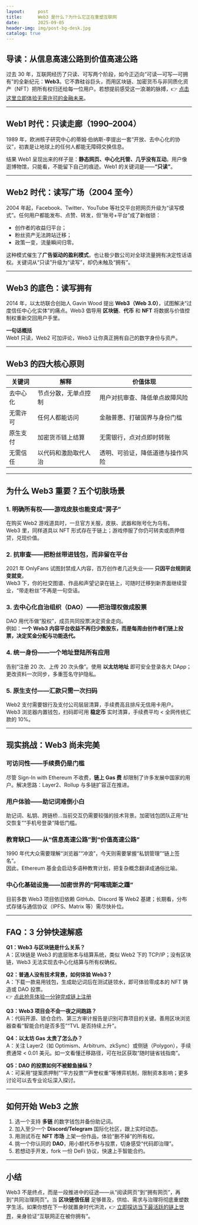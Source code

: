 ```yaml
---
layout:     post
title:      Web3 是什么？为什么它正在重塑互联网
date:       2025-09-05
header-img: img/post-bg-desk.jpg
catalog: true
---
```


## 导读：从信息高速公路到价值高速公路
过去 30 年，互联网经历了只读、可写两个阶段，如今正迈向“可读—可写—可拥有”的全新纪元：**Web3**。它不靠硅谷巨头，而用区块链、加密货币与非同质化资产（NFT）把所有权归还给每一位用户。若想提前感受这一浪潮的脉搏，👉 [点击这里立即体验无需许可的金融未来](https://okxdog.com/)。

---

## Web1 时代：只读走廊（1990–2004）
1989 年，欧洲核子研究中心的蒂姆·伯纳斯-李提出一套“开放、去中心化的协议”，初衷是让地球上的任何人都能无障碍交换信息。

结果 Web1 呈现出来的样子是：**静态网页、中心化托管、几乎没有互动**。用户像逛博物馆，只能看，不能留下自己的痕迹。Web1 的关键词是——**“只读”**。

---

## Web2 时代：读写广场（2004 至今）
2004 年起，Facebook、Twitter、YouTube 等社交平台把网页升级为“读写模式”。任何用户都能发布、点赞、转发，但“账号+平台”成了新枷锁：

- 创作者的收益归平台；  
- 粉丝资产无法跨站迁移；  
- 政策一变，流量瞬间归零。

这种模式催生了**广告驱动的盈利模式**，也让极少数公司对全球流量拥有决定性话语权。关键词从“只读”升级为“读写”，却仍未触及“拥有”。

---

## Web3 的底色：读写拥有
2014 年，以太坊联合创始人 Gavin Wood 提出 **Web3（Web 3.0）**，试图解决“过度信任中心化实体”的痛点。Web3 倡导用 **区块链**、**代币** 和 **NFT** 将数据与价值控制权重新交回用户手里。

**一句话概括**  
Web1 只读，Web2 可加评论，Web3 让你真正拥有自己的数字身份与资产。

---

## Web3 的四大核心原则
| 关键词          | 解释                             | 价值体现                         |
|---------------|--------------------------------|--------------------------------|
| 去中心化         | 节点分散，无单点控制                  | 用户对抗审查、降低单点故障风险             |
| 无需许可         | 任何人都能访问                     | 金融普惠、打破国界与身份门槛               |
| 原生支付         | 加密货币链上结算                    | 无需银行，点对点即时转账                 |
| 无需信任         | 以代码和激励取代人治                  | 透明、可验证，降低道德与操作风险            |

---

## 为什么 Web3 重要？五个切肤场景

### 1. 明确所有权——游戏皮肤也能变成“房子”
在购买 Web2 游戏道具时，一旦官方关服，皮肤、武器和账号化为乌有。  
Web3 里，同样道具以 NFT 形式存在于链上；游戏停服了你仍可转卖或质押借贷，兑现价值。

### 2. 抗审查——把粉丝带进钱包，而非留在平台
2021 年 OnlyFans 试图封禁成人内容，百万创作者几近失业—— **只因平台规则说变就变**。  
Web3 下，你的社交图谱、作品和声望记录在链上，可随时迁移到新界面继续营业，“带走粉丝”不再是一句空话。

### 3. 去中心化自治组织（DAO）——把治理权做成股票
DAO 用代币做“股权”，成员共同投票决定资金走向。  
例如：**一个 Web3 内容平台收益不再归少数股东，而是每周由创作者们链上投票，决定奖金分配与功能迭代。**

### 4. 统一身份——一个地址登陆所有应用
告别“注册 20 次、上传 20 次头像”。使用 **以太坊地址** 即可安全登录各大 DApp；更改资料一次同步，多重签名守护隐私。

### 5. 原生支付——汇款只需一次扫码
Web2 支付需要银行及支付公司层层清算，手续费高且排斥无信用卡用户。  
Web3 浏览器内置钱包，扫码即可用 **稳定币** 实时清算，手续费平均 < 全网传统汇款的 10%。

---

## 现实挑战：Web3 尚未完美
### 可访问性——手续费仍是门槛
尽管 Sign-In with Ethereum 不收费，**链上 Gas 费** 却限制了许多发展中国家的用户。解决思路：Layer2、Rollup 与多链扩容正在推进。

### 用户体验——助记词难倒小白
助记词、私钥、跨链桥…当前交互仍需要较强的技术背景。加密钱包团队正用“社交恢复”“手机号登录”降低门槛。

### 教育缺口——从“信息高速公路”到“价值高速公路”
1990 年代大众需要理解“浏览器”“冲浪”，今天则需要掌握“私钥管理”“链上签名”。  
因此，Ethereum 基金会启动多语种教育计划，把复杂概念翻译成通俗比喻。

### 中心化基础设施——加密世界的“阿喀琉斯之踵”
目前多数 Web3 项目依旧依赖 GitHub、Discord 等 Web2 基建；长期看，分布式存储与通信协议（IPFS、Matrix 等）需尽快补位。

---

## FAQ：3 分钟快速解惑

**Q1：Web3 与区块链是什么关系？**  
A：区块链是 Web3 的底层账本与结算系统，类似 Web2 下的 TCP/IP；没有区块链，Web3 无法实现去中心化结算与所有权确权。

**Q2：普通人没有技术背景，如何体验 Web3？**  
A：下载一款易用钱包，生成助记词后在测试链领水，即可体验零成本的 NFT 铸造或 DAO 投票。  
👉 [点此抢先体验一分钟完成链上注册](https://okxdog.com/)

**Q3：Web3 项目会不会一夜之间跑路？**  
A：代码开源、锁仓合约、第三方审计报告是识别可靠项目的关键。善用区块浏览器查看“智能合约是否多签”“TVL 是否持续上升”。

**Q4：以太坊 Gas 太贵了怎么办？**  
A：关注 Layer2（如 Optimism、Arbitrum、zkSync）或侧链（Polygon），手续费通常 < 0.01 美元。如一文看懂迁移路径，可在社区获取“随时链省钱指南”。

**Q5：DAO 的投票如何不被鲸鱼操纵？**  
A：可采用“提案质押制”“平方投票”“声誉权重”等博弈机制，限制资本影响；更多讨论可以去专业论坛深入探讨。

---

## 如何开始 Web3 之旅
1. 选一个支持 **多链** 的数字钱包并备份助记词。  
2. 加入至少一个 **Discord/Telegram** 国际化社区，跟上实时动态。  
3. 用测试币在 **NFT 市场** 上架一份作品，体验“删不掉”的所有权。  
4. 挑一个你认同的 **DAO**，用小额代币参与投票，切身感受“代码即治理”。  
5. 若想动手开发，fork 一份 DeFi 协议，快速上手智能合约。

---

## 小结
Web3 不是终点，而是一段推进中的征途——从“阅读网页”到“拥有网页”，再到“共同治理网页”。当 **区块链信任层** 足够普及，供给、需求与治理将彻底重塑数字生活。如果你想在下一秒就置身时代洪流，👉 [立即探访当下最活跃的链上世界](https://okxdog.com/)，亲身验证“互联网正在被你拥有”。